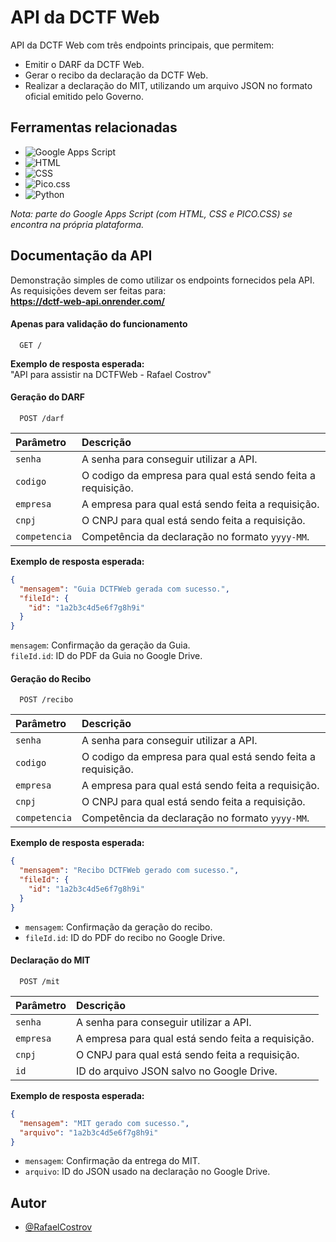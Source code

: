 
# API da DCTF Web

API da DCTF Web com três endpoints principais, que permitem:
- Emitir o DARF da DCTF Web.
- Gerar o recibo da declaração da DCTF Web.
- Realizar a declaração do MIT, utilizando um arquivo JSON no formato oficial emitido pelo Governo.




## Ferramentas relacionadas

- ![Google Apps Script](https://img.shields.io/badge/Google%20Apps%20Script-4285F4?style=for-the-badge&logo=google&logoColor=white)
- ![HTML](https://img.shields.io/badge/HTML5-E34F26?style=for-the-badge&logo=html5&logoColor=white)
- ![CSS](https://img.shields.io/badge/CSS3-1572B6?style=for-the-badge&logo=css3&logoColor=white)
- ![Pico.css](https://img.shields.io/badge/Pico.css-22B8CF?style=for-the-badge&logo=css3&logoColor=white)
- ![Python](https://img.shields.io/badge/Python-3776AB?style=for-the-badge&logo=python&logoColor=white)


*Nota: parte do Google Apps Script (com HTML, CSS e PICO.CSS) se encontra na própria plataforma.*



## Documentação da API

Demonstração simples de como utilizar os endpoints fornecidos pela API. 
As requisições devem ser feitas para:  
**https://dctf-web-api.onrender.com/**

#### Apenas para validação do funcionamento

```http
  GET /
```
**Exemplo de resposta esperada:**\
"API para assistir na DCTFWeb - Rafael Costrov"


#### Geração do DARF 
```http
  POST /darf
```

| Parâmetro   |Descrição                                   |
| :--------- | :------------------------------------------ |
| `senha`      | A senha para conseguir utilizar a API. |
| `codigo`      | O codigo da empresa para qual está sendo feita a requisição. |
| `empresa`      | A empresa para qual está sendo feita a requisição. |
| `cnpj`      | O CNPJ para qual está sendo feita a requisição. |
| `competencia`      | Competência da declaração no formato `yyyy-MM`. |

**Exemplo de resposta esperada:**
```json
{
  "mensagem": "Guia DCTFWeb gerada com sucesso.",
  "fileId": {
    "id": "1a2b3c4d5e6f7g8h9i"
  }
}
```
 `mensagem`: Confirmação da geração da Guia.\
 `fileId.id`: ID do PDF da Guia no Google Drive.

 #### Geração do Recibo 
```http
  POST /recibo
```

| Parâmetro   |Descrição                                   |
| :--------- | :------------------------------------------ |
| `senha`      | A senha para conseguir utilizar a API. |
| `codigo`      | O codigo da empresa para qual está sendo feita a requisição. |
| `empresa`      | A empresa para qual está sendo feita a requisição. |
| `cnpj`      | O CNPJ para qual está sendo feita a requisição. |
| `competencia`      | Competência da declaração no formato `yyyy-MM`. |

**Exemplo de resposta esperada:**
```json
{
  "mensagem": "Recibo DCTFWeb gerado com sucesso.",
  "fileId": {
    "id": "1a2b3c4d5e6f7g8h9i"
  }
}
```
- `mensagem`: Confirmação da geração do recibo.
- `fileId.id`: ID do PDF do recibo no Google Drive.

#### Declaração do MIT 
```http
  POST /mit
```

| Parâmetro   |Descrição                                   |
| :--------- | :------------------------------------------ |
| `senha`      | A senha para conseguir utilizar a API. |
| `empresa`      | A empresa para qual está sendo feita a requisição. |
| `cnpj`      | O CNPJ para qual está sendo feita a requisição. |
| `id`      | ID do arquivo JSON salvo no Google Drive. |

**Exemplo de resposta esperada:**
```json
{
  "mensagem": "MIT gerado com sucesso.",
  "arquivo": "1a2b3c4d5e6f7g8h9i"
}
```
- `mensagem`: Confirmação da entrega do MIT.
- `arquivo`: ID do JSON usado na declaração no Google Drive.






## Autor

- [@RafaelCostrov](https://github.com/RafaelCostrov)
